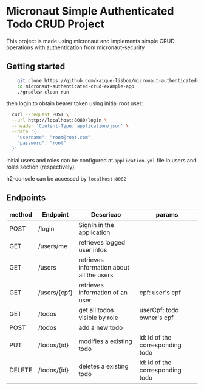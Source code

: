 # Micronaut Simple Authenticated Todo CRUD Project

This project is made using micronaut and implements simple CRUD operations with authentication from micronaut-security


## Getting started
```bash
    git clone https://github.com/kaique-lisboa/micronaut-authenticated-crud-example-app.git
    cd micronaut-authenticated-crud-example-app
    ./gradlew clean run
```

then login to obtain bearer token using initial root user:

```bash
  curl --request POST \
  --url http://localhost:8080/login \
  --header 'Content-Type: application/json' \
  --data '{
	"username": "root@root.com",
	"password": "root"
  }'
```

initial users and roles can be configured at `application.yml` file in users and roles section (respectively)

h2-console can be accessed by `localhost:8082`

## Endpoints

| method | Endpoint    | Descricao                                 | params                           |
|--------|-------------|-------------------------------------------|----------------------------------|
| POST   | /login      | SignIn in the application                 |                                  |
| GET    | /users/me   | retrieves logged user infos               |                                  |
| GET    | /users      | retrieves information about all the users |                                  |
| GET    | /users/{cpf}| retrieves information of an user          | cpf: user's cpf
| GET    | /todos      | get all todos visible by role             | userCpf: todo owner's cpf        |
| POST   | /todos      | add a new todo                            |                                  |
| PUT    | /todos/{id} | modifies a existing todo                  | id: id of the corresponding todo |
| DELETE | /todos/{id} | deletes a existing todo                   | id: id of the corresponding todo |